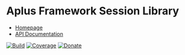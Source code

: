 # Aplus Framework Session Library

- [Homepage](https://the-framework.gitlab.io/libraries/session.html)
- [API Documentation](https://the-framework.gitlab.io/libraries/session/docs/)

[![Build](https://gitlab.com/the-framework/libraries/session/badges/master/pipeline.svg)](https://gitlab.com/the-framework/libraries/session/-/jobs)
[![Coverage](https://gitlab.com/the-framework/libraries/session/badges/master/coverage.svg?job=test:php)](https://the-framework.gitlab.io/libraries/session/coverage/)
[![Donate](https://img.shields.io/badge/Donate-PayPal-blue.svg)](https://www.paypal.com/cgi-bin/webscr?cmd=_s-xclick&hosted_button_id=NGBNW5PY4VSJ4)
